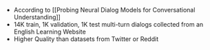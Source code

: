 ---
---
- According to [[Probing Neural Dialog Models for Conversational Understanding]]
- 14K train, 1K validation, 1K test multi-turn dialogs collected from an English Learning Website
- Higher Quality than datasets from Twitter or Reddit 
